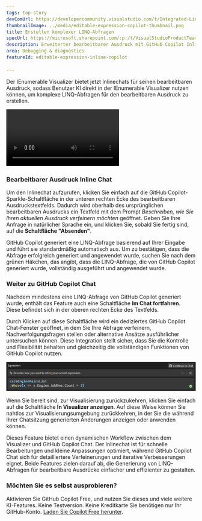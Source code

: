 ```yaml
---
tags: top-story
devComUrl: https://developercommunity.visualstudio.com/t/Integrated-Linq-Editor/442398
thumbnailImage: ../media/editable-expression-copilot-thumbnail.png
title: Erstellen komplexer LINQ-Abfragen
specUrl: https://microsoft.sharepoint.com/:p:/t/VisualStudioProductTeam/ETycaBw7iJdFhgYRYWGSa34BXJEaakZ2PCrAWHmhkEbAsA?e=7hIYoO
description: Erweiterter bearbeitbarer Ausdruck mit GitHub Copilot Inline Chat direkt im IEnumerable Visualizer.
area: Debugging & diagnostics
featureId: editable-expression-inline-copilot

---
```



Der IEnumerable Visualizer bietet jetzt Inlinechats für seinen bearbeitbaren Ausdruck, sodass Benutzer KI direkt in der IEnumerable Visualizer nutzen können, um komplexe LINQ-Abfragen für den bearbeitbaren Ausdruck zu erstellen. 

![IEnumerable Visualizer Inline Chat](../media/editable-expression-inline-copilot.mp4)

### Bearbeitbarer Ausdruck Inline Chat

Um den Inlinechat aufzurufen, klicken Sie einfach auf die GitHub Copilot-Sparkle-Schaltfläche in der unteren rechten Ecke des bearbeitbaren Ausdruckstextfelds. Dadurch wird oberhalb des ursprünglichen bearbeitbaren Ausdrucks ein Textfeld mit dem Prompt *Beschreiben, wie Sie Ihren aktuellen Ausdruck verfeinern möchten* geöffnet. Geben Sie Ihre Anfrage in natürlicher Sprache ein, und klicken Sie, sobald Sie fertig sind, auf die **Schaltfläche "Absenden"**.

GitHub Copilot generiert eine LINQ-Abfrage basierend auf Ihrer Eingabe und führt sie standardmäßig automatisch aus. Um zu bestätigen, dass die Abfrage erfolgreich generiert und angewendet wurde, suchen Sie nach dem grünen Häkchen, das angibt, dass die LINQ-Abfrage, die von GitHub Copilot generiert wurde, vollständig ausgeführt und angewendet wurde.

### Weiter zu GitHub Copilot Chat
Nachdem mindestens eine LINQ-Abfrage von GitHub Copilot generiert wurde, enthält das Feature auch eine Schaltfläche **Im Chat fortfahren**. Diese befindet sich in der oberen rechten Ecke des Textfelds. 

Durch Klicken auf diese Schaltfläche wird ein dediziertes GitHub Copilot Chat-Fenster geöffnet, in dem Sie Ihre Abfrage verfeinern, Nachverfolgungsfragen stellen oder alternative Ansätze ausführlicher untersuchen können. Diese Integration stellt sicher, dass Sie die Kontrolle und Flexibilität behalten und gleichzeitig die vollständigen Funktionen von GitHub Copilot nutzen.

![Bearbeitbarer Ausdruck Inline GitHub Copilot](../media/editable-expression-copilot.png)

Wenn Sie bereit sind, zur Visualisierung zurückzukehren, klicken Sie einfach auf die Schaltfläche **In Visualizer anzeigen**. Auf diese Weise können Sie nahtlos zur Visualisierungsumgebung zurückkehren, in der Sie die während Ihrer Chatsitzung generierten Änderungen anzeigen oder anwenden können.

Dieses Feature bietet einen dynamischen Workflow zwischen dem Visualizer und GitHub Copilot Chat. Der Inlinechat ist für schnelle Bearbeitungen und kleine Anpassungen optimiert, während GitHub Copilot Chat sich für detailliertere Verfeinerungen und iterative Verbesserungen eignet. Beide Features zielen darauf ab, die Generierung von LINQ-Abfragen für bearbeitbare Ausdrücke einfacher und effizienter zu gestalten.

### Möchten Sie es selbst ausprobieren?
Aktivieren Sie GitHub Copilot Free, und nutzen Sie dieses und viele weitere KI-Features.
 Keine Testversion. Keine Kreditkarte Sie benötigen nur Ihr GitHub-Konto. [Laden Sie Copilot Free herunter](vscmd://View.GitHub.Copilot.Chat).

